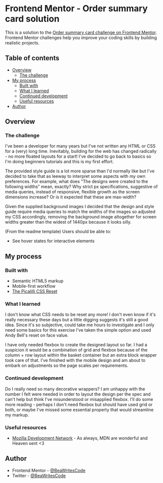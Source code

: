 # Frontend Mentor - Order summary card solution

This is a solution to the [Order summary card challenge on Frontend Mentor](https://www.frontendmentor.io/challenges/order-summary-component-QlPmajDUj). Frontend Mentor challenges help you improve your coding skills by building realistic projects.

## Table of contents

- [Overview](#overview)
  - [The challenge](#the-challenge)
- [My process](#my-process)
  - [Built with](#built-with)
  - [What I learned](#what-i-learned)
  - [Continued development](#continued-development)
  - [Useful resources](#useful-resources)
- [Author](#author)

## Overview

### The challenge

I've been a developer for many years but I've not written any HTML or CSS for a (very) long time. Inevitably, building for the web has changed radically - no more floated layouts for a start! I've decided to go back to basics so I'm doing beginners tutorials and this is my first effort.

The provided style guide is a lot more sparse than I'd normally like but I've decided to take that as leeway to interpret some aspects with my own preferences. For example, what does "The designs were created to the following widths" mean, exactly? Why strict px specifications, suggestive of media queries, instead of responsive, flexible growth as the screen dimensions increase? Or is it expected that these are max-width?

Given the supplied background images I decided that the design and style guide require media queries to match the widths of the images so adjusted my CSS accordingly, removing the background image altogether for screen widths greater than the widest of 1440px because it looks silly.

(From the readme template)
Users should be able to:

- See hover states for interactive elements

## My process

### Built with

- Semantic HTML5 markup
- Mobile-first workflow
- [The Picalilli CSS Reset](https://piccalil.li/blog/a-modern-css-reset/)

### What I learned

I don't know what CSS needs to be reset any more! I don't even know if it's really necessary these days but a little digging suggests it's still a good idea. Since it's so subjective, could take me hours to investigate and I only need some basics for this exercise I've taken the simple option and used Andy Bell's reset on face value.

I have only needed flexbox to create the designed layout so far. I had a suspicion it would be a combination of grid and flexbox because of the column + row layout within the basket container but an extra block wrapper took care of that. I've finished with the mobile design and am about to embark on adjustments so the page scales per requirements.

### Continued development

Do I really need so many decorative wrappers? I am unhappy with the number I felt were needed in order to layout the design per the spec and can't help but think I've misunderstood or misapplied flexbox. I'll do some more reading - perhaps I don't need flexbox but should have used grid or both, or maybe I've missed some essential property that would streamline my markup.

### Useful resources

- [Mozilla Development Network](https://mdn.dev) - As always, MDN are wonderful and Heaven sent <3

## Author

- Frontend Mentor - [@BeaWritesCode](https://www.frontendmentor.io/profile/BeaWritesCode)
- Twitter - [@BeaWritesCode](https://www.twitter.com/BeaWritesCode)